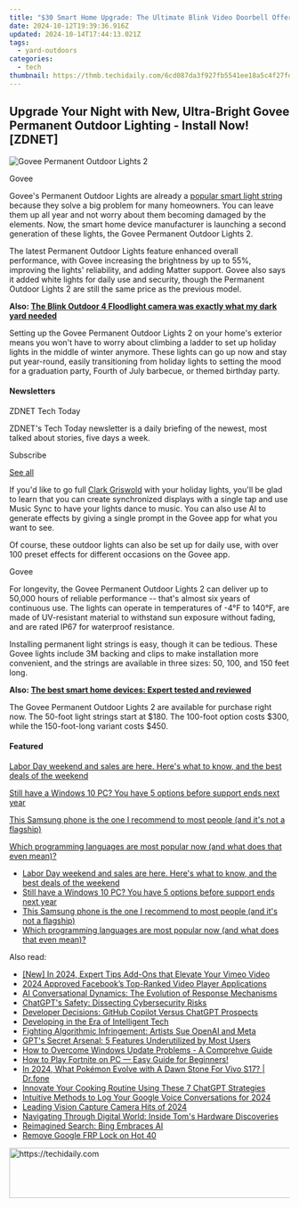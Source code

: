```yaml
---
title: "$30 Smart Home Upgrade: The Ultimate Blink Video Doorbell Offer During Prime Day Shopping Extravaganza | GadgetGuru"
date: 2024-10-12T19:39:36.916Z
updated: 2024-10-14T17:44:13.021Z
tags:
  - yard-outdoors
categories:
  - tech
thumbnail: https://thmb.techidaily.com/6cd087da3f927fb5541ee18a5c4f27fd477ab52940ff719d4e3de086cc546e4e.jpg
---
```


## Upgrade Your Night with New, Ultra-Bright Govee Permanent Outdoor Lighting - Install Now![ZDNET]

![Govee Permanent Outdoor Lights 2](https://www.zdnet.com/a/img/resize/fef09a07669b4416397ae9cb2a8a65ac965c2943/2024/08/23/cb422779-bdec-43bc-924c-085b9ad340b7/7.png?auto=webp&width=1280)

Govee

Govee's Permanent Outdoor Lights are already a [popular smart light string](https://buy.geni.us/Proxy.ashx?TSID=368250&GR%5FURL=https%3A%2F%2Fwww.amazon.com%2FGovee-Permanent-Waterproof-Lighting-Assistant%2Fdp%2FB0BCQ926C1%3Ftag%3Dzd-buy-button-20%26ascsubtag%3D%5F%5FCOM%5FCLICK%5FID%5F%5F%7C0732191c-49af-4b4a-b0cb-47f0325da749%7Cdtp&dtb=1) because they solve a big problem for many homeowners. You can leave them up all year and not worry about them becoming damaged by the elements. Now, the smart home device manufacturer is launching a second generation of these lights, the Govee Permanent Outdoor Lights 2.

The latest Permanent Outdoor Lights feature enhanced overall performance, with Govee increasing the brightness by up to 55%, improving the lights' reliability, and adding Matter support. Govee also says it added white lights for daily use and security, though the Permanent Outdoor Lights 2 are still the same price as the previous model.

**Also: [The Blink Outdoor 4 Floodlight camera was exactly what my dark yard needed](https://www.zdnet.com/home-and-office/smart-home/the-blink-outdoor-4-floodlight-camera-was-exactly-what-my-dark-yard-needed/)**

Setting up the Govee Permanent Outdoor Lights 2 on your home's exterior means you won't have to worry about climbing a ladder to set up holiday lights in the middle of winter anymore. These lights can go up now and stay put year-round, easily transitioning from holiday lights to setting the mood for a graduation party, Fourth of July barbecue, or themed birthday party.

#### Newsletters

ZDNET Tech Today

ZDNET's Tech Today newsletter is a daily briefing of the newest, most talked about stories, five days a week.

 Subscribe

[See all](https://www.zdnet.com/newsletters/)

If you'd like to go full [Clark Griswold](https://vacation.fandom.com/wiki/Clark%5FGriswold) with your holiday lights, you'll be glad to learn that you can create synchronized displays with a single tap and use Music Sync to have your lights dance to music. You can also use AI to generate effects by giving a single prompt in the Govee app for what you want to see. 

Of course, these outdoor lights can also be set up for daily use, with over 100 preset effects for different occasions on the Govee app. 

Govee

For longevity, the Govee Permanent Outdoor Lights 2 can deliver up to 50,000 hours of reliable performance -- that's almost six years of continuous use. The lights can operate in temperatures of -4°F to 140°F, are made of UV-resistant material to withstand sun exposure without fading, and are rated IP67 for waterproof resistance.

Installing permanent light strings is easy, though it can be tedious. These Govee lights include 3M backing and clips to make installation more convenient, and the strings are available in three sizes: 50, 100, and 150 feet long.

**Also: [The best smart home devices: Expert tested and reviewed](https://www.zdnet.com/home-and-office/smart-home/best-smart-home-device/)**

The Govee Permanent Outdoor Lights 2 are available for purchase right now. The 50-foot light strings start at $180\. The 100-foot option costs $300, while the 150-foot-long variant costs $450.

#### Featured

[Labor Day weekend and sales are here. Here's what to know, and the best deals of the weekend](https://www.zdnet.com/article/labor-day-deals-everything-to-know-09-02-2024/ "Labor Day weekend and sales are here. Here's what to know, and the best deals of the weekend")

[Still have a Windows 10 PC? You have 5 options before support ends next year](https://www.zdnet.com/article/still-have-a-windows-10-pc-you-have-5-options-before-support-ends-next-year/ "Still have a Windows 10 PC? You have 5 options before support ends next year")

[This Samsung phone is the one I recommend to most people (and it's not a flagship)](https://www.zdnet.com/article/this-samsung-phone-is-the-one-i-recommend-to-most-people-and-its-not-a-flagship/ "This Samsung phone is the one I recommend to most people (and it's not a flagship)")

[Which programming languages are most popular now (and what does that even mean)?](https://www.zdnet.com/article/the-most-popular-programming-languages-in-2024-and-what-that-even-means/ "Which programming languages are most popular now (and what does that even mean)?")

* [Labor Day weekend and sales are here. Here's what to know, and the best deals of the weekend](https://www.zdnet.com/article/labor-day-deals-everything-to-know-09-02-2024/ "Labor Day weekend and sales are here. Here's what to know, and the best deals of the weekend")
* [Still have a Windows 10 PC? You have 5 options before support ends next year](https://www.zdnet.com/article/still-have-a-windows-10-pc-you-have-5-options-before-support-ends-next-year/ "Still have a Windows 10 PC? You have 5 options before support ends next year")
* [This Samsung phone is the one I recommend to most people (and it's not a flagship)](https://www.zdnet.com/article/this-samsung-phone-is-the-one-i-recommend-to-most-people-and-its-not-a-flagship/ "This Samsung phone is the one I recommend to most people (and it's not a flagship)")
* [Which programming languages are most popular now (and what does that even mean)?](https://www.zdnet.com/article/the-most-popular-programming-languages-in-2024-and-what-that-even-means/ "Which programming languages are most popular now (and what does that even mean)?")

<ins class="adsbygoogle"
     style="display:block"
     data-ad-format="autorelaxed"
     data-ad-client="ca-pub-7571918770474297"
     data-ad-slot="1223367746"></ins>

<ins class="adsbygoogle"
     style="display:block"
     data-ad-client="ca-pub-7571918770474297"
     data-ad-slot="8358498916"
     data-ad-format="auto"
     data-full-width-responsive="true"></ins>

<span class="atpl-alsoreadstyle">Also read:</span>
<div><ul>
<li><a href="https://vimeo-videos.techidaily.com/new-in-2024-expert-tips-add-ons-that-elevate-your-vimeo-video/"><u>[New] In 2024, Expert Tips Add-Ons that Elevate Your Vimeo Video</u></a></li>
<li><a href="https://facebook-clips.techidaily.com/2024-approved-facebooks-top-ranked-video-player-applications/"><u>2024 Approved Facebook’s Top-Ranked Video Player Applications</u></a></li>
<li><a href="https://tech-savvy.techidaily.com/ai-conversational-dynamics-the-evolution-of-response-mechanisms/"><u>AI Conversational Dynamics: The Evolution of Response Mechanisms</u></a></li>
<li><a href="https://tech-savvy.techidaily.com/chatgpts-safety-dissecting-cybersecurity-risks/"><u>ChatGPT's Safety: Dissecting Cybersecurity Risks</u></a></li>
<li><a href="https://tech-savvy.techidaily.com/developer-decisions-github-copilot-versus-chatgpt-prospects/"><u>Developer Decisions: GitHub Copilot Versus ChatGPT Prospects</u></a></li>
<li><a href="https://tech-savvy.techidaily.com/developing-in-the-era-of-intelligent-tech/"><u>Developing in the Era of Intelligent Tech</u></a></li>
<li><a href="https://tech-savvy.techidaily.com/fighting-algorithmic-infringement-artists-sue-openai-and-meta/"><u>Fighting Algorithmic Infringement: Artists Sue OpenAI and Meta</u></a></li>
<li><a href="https://tech-savvy.techidaily.com/gpts-secret-arsenal-5-features-underutilized-by-most-users/"><u>GPT's Secret Arsenal: 5 Features Underutilized by Most Users</u></a></li>
<li><a href="https://common-error.techidaily.com/how-to-overcome-windows-update-problems-a-comprehve-guide/"><u>How to Overcome Windows Update Problems - A Comprehve Guide</u></a></li>
<li><a href="https://technical-tips.techidaily.com/how-to-play-fortnite-on-pc-easy-guide-for-beginners/"><u>How to Play Fortnite on PC — Easy Guide for Beginners!</u></a></li>
<li><a href="https://change-location.techidaily.com/in-2024-what-pokemon-evolve-with-a-dawn-stone-for-vivo-s17-drfone-by-drfone-virtual-android/"><u>In 2024, What Pokémon Evolve with A Dawn Stone For Vivo S17? | Dr.fone</u></a></li>
<li><a href="https://tech-savvy.techidaily.com/innovate-your-cooking-routine-using-these-7-chatgpt-strategies/"><u>Innovate Your Cooking Routine Using These 7 ChatGPT Strategies</u></a></li>
<li><a href="https://video-capture.techidaily.com/intuitive-methods-to-log-your-google-voice-conversations-for-2024/"><u>Intuitive Methods to Log Your Google Voice Conversations for 2024</u></a></li>
<li><a href="https://fox-direct.techidaily.com/leading-vision-capture-camera-hits-of-2024/"><u>Leading Vision Capture Camera Hits of 2024</u></a></li>
<li><a href="https://hardware-tips.techidaily.com/navigating-through-digital-world-inside-toms-hardware-discoveries/"><u>Navigating Through Digital World: Inside Tom's Hardware Discoveries</u></a></li>
<li><a href="https://tech-savvy.techidaily.com/reimagined-search-bing-embraces-ai/"><u>Reimagined Search: Bing Embraces AI</u></a></li>
<li><a href="https://review-topics.techidaily.com/remove-google-frp-lock-on-hot-40-by-drfone-android-unlock-remove-google-frp/"><u>Remove Google FRP Lock on Hot 40</u></a></li>
</ul></div>

<!-- affiliate ads begin -->
<a href="https://appsumo.8odi.net/c/5597632/2100533/7443" target="_top" id="2100533">
  <img src="//a.impactradius-go.com/display-ad/7443-2100533" border="0" alt="https://techidaily.com" width="728" height="90"/>
</a>
<img height="0" width="0" src="https://appsumo.8odi.net/i/5597632/2100533/7443" style="position:absolute;visibility:hidden;" border="0" />
<!-- affiliate ads end -->

